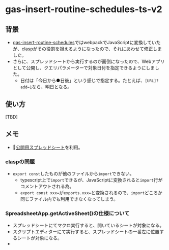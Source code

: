 # gas-insert-routine-schedules-ts-v2

## 背景
- [gas-insert-routine-schedules](https://github.com/steakyukke/gas-insert-gcal-schedules)ではwebpackでJavaScriptに変換していたが、claspがその役割を担えるようになったので、それにあわせて修正しました。
- さらに、スプレッドシートから実行するのが面倒になったので、Webアプリとして公開し、クエリパラメーターで対象日付を指定できるようにしました。
  - 日付は「今日から●日後」という感じで指定する。たとえば、`[URL]?add=1`なら、明日となる。

## 使い方
[TBD]

## メモ
-  🔗[公開用スプレッドシート](https://docs.google.com/spreadsheets/d/1oMmu-fvZKE3d0zoVQx_MNwKd1bTfFra7_22RTwoTD4Y/edit#gid=1053184431)を利用。


### claspの問題
- `export const`したものが他のファイルから`import`できない。
  - typescript上で`import`できるが、JavaScriptに変換されると`import`行がコメントアウトされる為。
  - `export const xxx=`が`exports.xxx=`と変換されるので、`import`どころか同じファイル内でも利用できなくなってしまう。

### SpreadsheetApp.getActiveSheet()の仕様について
- スプレッドシートにてマクロ実行すると、開いているシートが対象になる。
- スクリプトエディターにて実行すると、スプレッドシートの一番左に位置するシートが対象になる。
- 